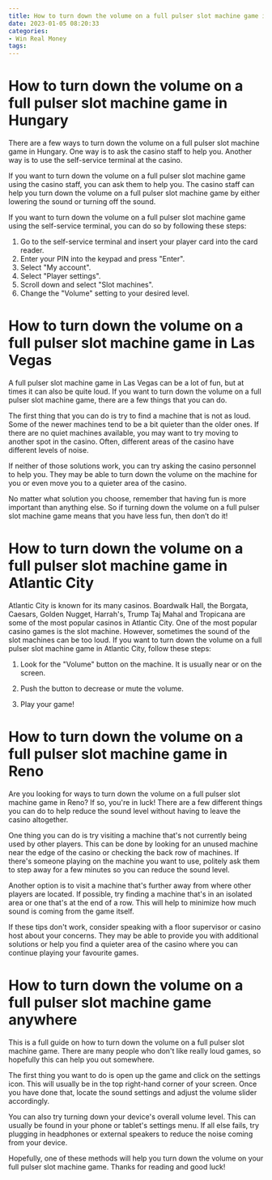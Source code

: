 ```yaml
---
title: How to turn down the volume on a full pulser slot machine game in Hungary 
date: 2023-01-05 08:20:33
categories:
- Win Real Money
tags:
---
```



#  How to turn down the volume on a full pulser slot machine game in Hungary 

There are a few ways to turn down the volume on a full pulser slot machine game in Hungary. One way is to ask the casino staff to help you. Another way is to use the self-service terminal at the casino.

If you want to turn down the volume on a full pulser slot machine game using the casino staff, you can ask them to help you. The casino staff can help you turn down the volume on a full pulser slot machine game by either lowering the sound or turning off the sound.

If you want to turn down the volume on a full pulser slot machine game using the self-service terminal, you can do so by following these steps:
1. Go to the self-service terminal and insert your player card into the card reader.
2. Enter your PIN into the keypad and press "Enter".
3. Select "My account".
4. Select "Player settings".
5. Scroll down and select "Slot machines".
6. Change the "Volume" setting to your desired level.

#  How to turn down the volume on a full pulser slot machine game in Las Vegas 

A full pulser slot machine game in Las Vegas can be a lot of fun, but at times it can also be quite loud. If you want to turn down the volume on a full pulser slot machine game, there are a few things that you can do.

The first thing that you can do is try to find a machine that is not as loud. Some of the newer machines tend to be a bit quieter than the older ones. If there are no quiet machines available, you may want to try moving to another spot in the casino. Often, different areas of the casino have different levels of noise.

If neither of those solutions work, you can try asking the casino personnel to help you. They may be able to turn down the volume on the machine for you or even move you to a quieter area of the casino.

No matter what solution you choose, remember that having fun is more important than anything else. So if turning down the volume on a full pulser slot machine game means that you have less fun, then don’t do it!

#  How to turn down the volume on a full pulser slot machine game in Atlantic City 

Atlantic City is known for its many casinos. Boardwalk Hall, the Borgata, Caesars, Golden Nugget, Harrah's, Trump Taj Mahal and Tropicana are some of the most popular casinos in Atlantic City. One of the most popular casino games is the slot machine. However, sometimes the sound of the slot machines can be too loud. If you want to turn down the volume on a full pulser slot machine game in Atlantic City, follow these steps:

1) Look for the "Volume" button on the machine. It is usually near or on the screen.

2) Push the button to decrease or mute the volume.

3) Play your game!

#  How to turn down the volume on a full pulser slot machine game in Reno 

Are you looking for ways to turn down the volume on a full pulser slot machine game in Reno? If so, you're in luck! There are a few different things you can do to help reduce the sound level without having to leave the casino altogether.

One thing you can do is try visiting a machine that's not currently being used by other players. This can be done by looking for an unused machine near the edge of the casino or checking the back row of machines. If there's someone playing on the machine you want to use, politely ask them to step away for a few minutes so you can reduce the sound level.

Another option is to visit a machine that's further away from where other players are located. If possible, try finding a machine that's in an isolated area or one that's at the end of a row. This will help to minimize how much sound is coming from the game itself.

If these tips don't work, consider speaking with a floor supervisor or casino host about your concerns. They may be able to provide you with additional solutions or help you find a quieter area of the casino where you can continue playing your favourite games.

#  How to turn down the volume on a full pulser slot machine game anywhere

This is a full guide on how to turn down the volume on a full pulser slot machine game. There are many people who don't like really loud games, so hopefully this can help you out somewhere.

The first thing you want to do is open up the game and click on the settings icon. This will usually be in the top right-hand corner of your screen. Once you have done that, locate the sound settings and adjust the volume slider accordingly.

You can also try turning down your device's overall volume level. This can usually be found in your phone or tablet's settings menu. If all else fails, try plugging in headphones or external speakers to reduce the noise coming from your device.

Hopefully, one of these methods will help you turn down the volume on your full pulser slot machine game. Thanks for reading and good luck!